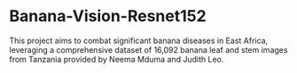 # Banana-Vision-Resnet152
This project aims to combat significant banana diseases in East Africa, leveraging a comprehensive dataset of 16,092 banana leaf and stem images from Tanzania provided by Neema Mduma and Judith Leo.

